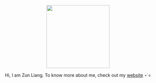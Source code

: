 <div id="header" align="center">
  <img src="https://media.giphy.com/media/ZVik7pBtu9dNS/giphy.gif" width="200">
  <br />
  <p>Hi, I am Zun Liang. To know more about me, check out my <a target="_blank" href="https://zunldev.com">website</a> ⋆˙⟡</p>
</div>

<!--
**zun-liang/zun-liang** is a ✨ _special_ ✨ repository because its `README.md` (this file) appears on your GitHub profile.

Here are some ideas to get you started:

- 🔭 I’m currently working on ...
- 🌱 I’m currently learning ...
- 👯 I’m looking to collaborate on ...
- 🤔 I’m looking for help with ...
- 💬 Ask me about ...
- 📫 How to reach me: ...
- 😄 Pronouns: ...
- ⚡ Fun fact: ...
-->
